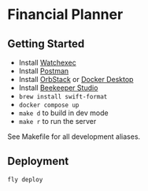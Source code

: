 # Financial Planner

## Getting Started
- Install [Watchexec](https://github.com/watchexec/watchexec/blob/main/doc/packages.md)
- Install [Postman](https://www.postman.com)
- Install [OrbStack](https://orbstack.dev) or [Docker Desktop](https://www.docker.com/products/docker-desktop/)
- Install [Beekeeper Studio](https://www.beekeeperstudio.io)
- `brew install swift-format`
- `docker compose up`
- `make d` to build in dev mode
- `make r` to run the server

See Makefile for all development aliases.

## Deployment

```
fly deploy
```
